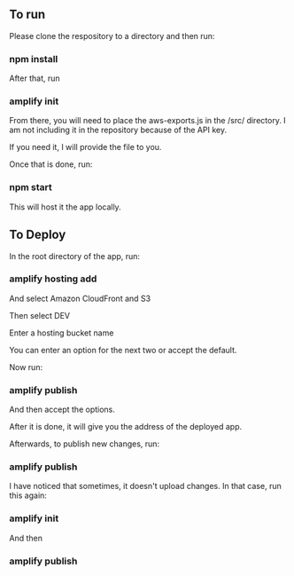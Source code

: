 ## To run

Please clone the respository to a directory and then run:

### npm install

After that, run

### amplify init

From there, you will need to place the aws-exports.js in the /src/ directory. I am not including it in the repository because of the API key.

If you need it, I will provide the file to you.

Once that is done, run:

### npm start

This will host it the app locally.


## To Deploy

In the root directory of the app, run:

### amplify hosting add

And select Amazon CloudFront and S3

Then select DEV

Enter a hosting bucket name

You can enter an option for the next two or accept the default.

Now run:

### amplify publish

And then accept the options.

After it is done, it will give you the address of the deployed app.

Afterwards, to publish new changes, run:

### amplify publish

I have noticed that sometimes, it doesn't upload changes. In that case, run this again:

### amplify init

And then

### amplify publish
